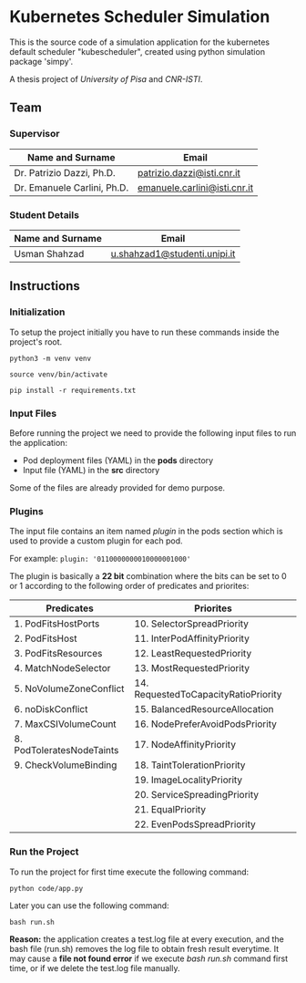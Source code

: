 # Kubernetes Scheduler Simulation

This is the source code of a simulation application for the kubernetes default scheduler "kubescheduler", created using python simulation package 'simpy'.

A thesis project of *University of Pisa* and *CNR-ISTI*.

## Team

### Supervisor

|Name and Surname            | Email                       |
|----------------------------|-----------------------------|
|Dr. Patrizio Dazzi, Ph.D.   |patrizio.dazzi@isti.cnr.it   |
|Dr. Emanuele Carlini, Ph.D. |emanuele.carlini@isti.cnr.it |

### Student Details

|Name and Surname  | Email                         |
|------------------|-------------------------------|
|Usman Shahzad     |u.shahzad1@studenti.unipi.it   |

## Instructions

### Initialization

To setup the project initially you have to run these commands
inside the project's root.

`python3 -m venv venv`

`source venv/bin/activate`

`pip install -r requirements.txt`

### Input Files

Before running the project we need to provide the following input files to run the application:

- Pod deployment files (YAML) in the **pods** directory
- Input file (YAML) in the **src** directory

Some of the files are already provided for demo purpose.

### Plugins

The input file contains an item named *plugin* in the pods section which is used to provide a custom plugin for each pod.

For example: `plugin: '0110000000010000001000'`

The plugin is basically a **22 bit** combination where the bits can be set to 0 or 1 according to the following order of predicates and priorites:

|Predicates                | Priorites                          |
|--------------------------|------------------------------------|
|1. PodFitsHostPorts       |10. SelectorSpreadPriority          |
|2. PodFitsHost            |11. InterPodAffinityPriority        |
|3. PodFitsResources       |12. LeastRequestedPriority          |
|4. MatchNodeSelector      |13. MostRequestedPriority           |
|5. NoVolumeZoneConflict   |14. RequestedToCapacityRatioPriority|
|6. noDiskConflict         |15. BalancedResourceAllocation      |
|7. MaxCSIVolumeCount      |16. NodePreferAvoidPodsPriority     |
|8. PodToleratesNodeTaints |17. NodeAffinityPriority            |
|9. CheckVolumeBinding     |18. TaintTolerationPriority         |
|                          |19. ImageLocalityPriority           |
|                          |20. ServiceSpreadingPriority        |
|                          |21. EqualPriority                   |
|                          |22. EvenPodsSpreadPriority          |

### Run the Project

To run the project for first time execute the following command:

`python code/app.py`

Later you can use the following command:

`bash run.sh`

**Reason:** the application creates a test.log file at every execution, and
the bash file (run.sh) removes the log file to obtain fresh result everytime.
It may cause a **file not found error** if we execute *bash run.sh* command first time, or if we delete the test.log file manually.
